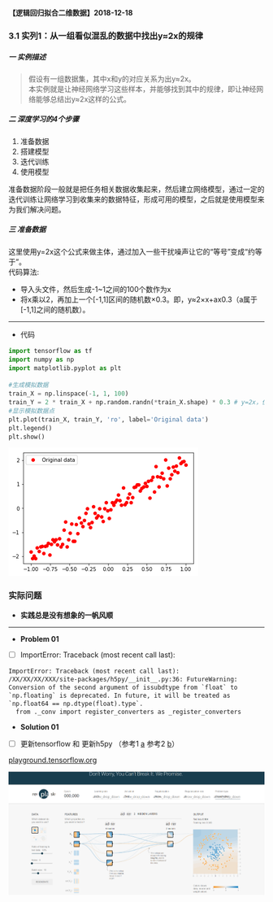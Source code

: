**【逻辑回归拟合二维数据】2018-12-18**

### 3.1 实列1：从一组看似混乱的数据中找出y≈2x的规律

##### 一 实例描述

> 假设有一组数据集，其中x和y的对应关系为出y≈2x。  
> 本实例就是让神经网络学习这些样本，并能够找到其中的规律，即让神经网络能够总结出y≈2x这样的公式。

##### 二 深度学习的4个步骤
1.  准备数据
2.  搭建模型
3.  迭代训练
4.  使用模型   

准备数据阶段一般就是把任务相关数据收集起来，然后建立网络模型，通过一定的迭代训练让网络学习到收集来的数据特征，形成可用的模型，之后就是使用模型来为我们解决问题。

##### 三 准备数据
这里使用y=2x这个公式来做主体，通过加入一些干扰噪声让它的“等号”变成“约等于”。  
代码算法:  
- 导入头文件，然后生成-1~1之间的100个数作为x
- 将x乘以2，再加上一个[-1,1]区间的随机数×0.3。即，y≈2×x+ax0.3（a属于[-1,1]之间的随机数）。

---

- 代码

```python
import tensorflow as tf
import numpy as np
import matplotlib.pyplot as plt
 
#生成模拟数据
train_X = np.linspace(-1, 1, 100)
train_Y = 2 * train_X + np.random.randn(*train_X.shape) * 0.3 # y=2x，但是加入了噪声
#显示模拟数据点
plt.plot(train_X, train_Y, 'ro', label='Original data')
plt.legend()
plt.show()
```


![png](output_0_0.png)
### 实际问题
- **实践总是没有想象的一帆风顺**
---

- **Problem 01** 
- [ ] ImportError: Traceback (most recent call last):
```
ImportError: Traceback (most recent call last):
/XX/XX/XX/XXX/site-packages/h5py/__init__.py:36: FutureWarning: Conversion of the second argument of issubdtype from `float` to `np.floating` is deprecated. In future, it will be treated as `np.float64 == np.dtype(float).type`.
  from ._conv import register_converters as _register_converters
```
- **Solution 01** 
- [ ] 更新tensorflow 和 更新h5py （参考1 [a](https://blog.csdn.net/qq_41185868/article/details/79682551) 参考2 [b](https://blog.csdn.net/qq_41185868/article/details/80276847)）


[playground.tensorflow.org](https://playground.tensorflow.org/#activation=tanh&batchSize=10&dataset=circle&regDataset=reg-plane&learningRate=0.03&regularizationRate=0&noise=0&networkShape=4,2&seed=0.67368&showTestData=false&discretize=false&percTrainData=50&x=true&y=true&xTimesY=false&xSquared=false&ySquared=false&cosX=false&sinX=false&cosY=false&sinY=false&collectStats=false&problem=classification&initZero=false&hideText=false)

![playground](微信截图_20181225180211.png)
